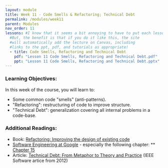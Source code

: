 ```yaml
---
layout: module
title: Week 11 - Code Smells & Refactoring; Technical Debt
permalink: /modules/week11
parent: Modules
nav_order: 11
lessons: #I know that it seems a bit annoying to have to put each lesson in the yaml header like this...
  #But, the benefit is that if you do it like this, the site
  #will automatically add the lecture on Canvas, including
  #links to the ppt, pdf, and tutorials as appropriate!
  - title: Code Smells, Refactoring and Technical Debt
    pdf: "Lesson 11 Code Smells, Refactoring and Technical Debt.pdf"
    ppt: "Lesson 11 Code Smells, Refactoring and Technical Debt.pptx"
---
```


### Learning Objectives:

In this week of the course, you will learn to:

- Some common code "smells" (anti-patterns).
- "Refactoring": restructuring of code to improve structure.
- "Technical Debt": generalization covering all internal problems in a code-base.

### Additional Readings:

* Book: [Refactoring: Improving the design of existing code](https://www.oreilly.com/library/view/refactoring-improving-the/9780134757681/)
* [Software Engineering at Google](https://www.oreilly.com/library/view/software-engineering-at/9781492082781/) -  especially the following chapter:
** [Chapter 15](https://learning.oreilly.com/library/view/software-engineering-at/9781492082781/ch15.html)
* Article: [Technical Debt: From Metaphor to Theory and Practice](https://resources.sei.cmu.edu/asset_files/WhitePaper/2012_019_001_58818.pdf) (IEEE Software artice from 2012)

